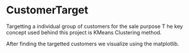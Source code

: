 # CustomerTarget
Targetting a individual group of customers for the sale purpose
T
he key concept used behind this project is KMeans Clustering method.

After finding the targetted customers we visualize using the matplotlib.
